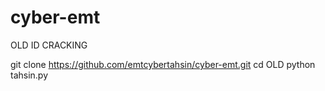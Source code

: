 # cyber-emt


OLD ID CRACKING 

git clone https://github.com/emtcybertahsin/cyber-emt.git
cd OLD
python tahsin.py
